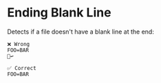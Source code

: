 # Ending Blank Line

Detects if a file doesn't have a blank line at the end:

```env
❌ Wrong
FOO=BAR
🚫↩️

✅ Correct
FOO=BAR
```
